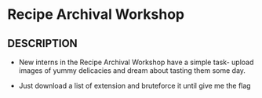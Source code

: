 # Recipe Archival Workshop

## DESCRIPTION
- New interns in the Recipe Archival Workshop have a simple task- upload images of yummy delicacies and dream about tasting them some day.

* Just download a list of extension and bruteforce it until give me the flag